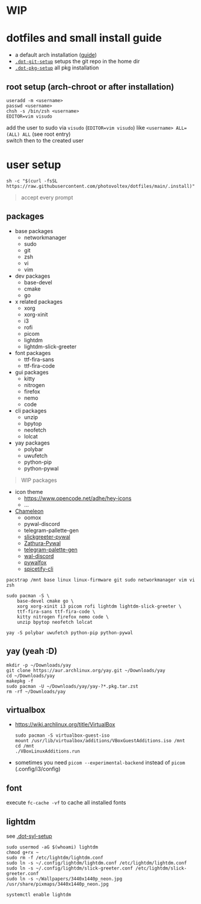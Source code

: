 # WIP

# dotfiles and small install guide

- a default arch installation ([guide](https://wiki.archlinux.org/title/installation_guide#Partition_the_disks))
- [`.dot-git-setup`](https://github.com/photovoltex/dotfiles/blob/main/.dot-git-setup) setups the git repo in the home dir 
- [`.dot-pkg-setup`](https://github.com/photovoltex/dotfiles/blob/main/.dot-pkg-setup) all pkg installation
## root setup (arch-chroot or after installation)
```shell
useradd -m <username>
passwd <username>
chsh -s /bin/zsh <username>
EDITOR=vim visudo
```
add the user to sudo via `visudo` (`EDITOR=vim visudo`) like `<username> ALL=(ALL) ALL` (see root entry) \
switch then to the created user

# user setup
```shell
sh -c "$(curl -fsSL https://raw.githubusercontent.com/photovoltex/dotfiles/main/.install)"
```
> accept every prompt

## packages
- base packages
  - networkmanager
  - sudo
  - git
  - zsh
  - vi
  - vim
- dev packages
  - base-devel
  - cmake
  - go
- x related packages
  - xorg
  - xorg-xinit
  - i3
  - rofi
  - picom
  - lightdm
  - lightdm-slick-greeter
- font packages
  - ttf-fira-sans
  - ttf-fira-code
- gui packages
  - kitty
  - nitrogen
  - firefox
  - nemo
  - code
- cli packages
  - unzip
  - bpytop
  - neofetch
  - lolcat
- yay packages
  - polybar
  - uwufetch
  - python-pip
  - python-pywal

> WIP packages
- icon theme
  - https://www.opencode.net/adhe/hey-icons
  - ...
- [Chameleon](https://github.com/GideonWolfe/Chameleon)
  - oomox
  - pywal-discord
  - telegram-pallette-gen
  - [slickgreeter-pywal](https://github.com/Paul-Houser/slickgreeter-pywal)
  - [Zathura-Pywal](https://github.com/GideonWolfe/Zathura-Pywal)
  - [telegram-palette-gen](https://github.com/matgua/telegram-palette-gen)
  - [wal-discord](https://github.com/guglicap/wal-discord)
  - [pywalfox](https://github.com/Frewacom/Pywalfox)
  - [spicetify-cli](https://github.com/khanhas/spicetify-cli)

```
pacstrap /mnt base linux linux-firmware git sudo networkmanager vim vi zsh
```
```
sudo pacman -S \
    base-devel cmake go \
    xorg xorg-xinit i3 picom rofi lightdm lightdm-slick-greeter \
    ttf-fira-sans ttf-fira-code \
    kitty nitrogen firefox nemo code \
    unzip bpytop neofetch lolcat
```
```
yay -S polybar uwufetch python-pip python-pywal
```

## yay (yeah :D)
```shell
mkdir -p ~/Downloads/yay
git clone https://aur.archlinux.org/yay.git ~/Downloads/yay
cd ~/Downloads/yay
makepkg -f
sudo pacman -U ~/Downloads/yay/yay-?*.pkg.tar.zst
rm -rf ~/Downloads/yay
```

## virtualbox
- https://wiki.archlinux.org/title/VirtualBox
  ```
  sudo pacman -S virtualbox-guest-iso
  mount /usr/lib/virtualbox/additions/VBoxGuestAdditions.iso /mnt
  cd /mnt
  ./VBoxLinuxAdditions.run
  ```
- sometimes you need `picom --experimental-backend` instead of `picom` (.config/i3/config)

## font
execute `fc-cache -vf` to cache all installed fonts

## lightdm
see [.dot-syl-setup](https://github.com/photovoltex/dotfiles/blob/main/.dot-syl-setup)
```
sudo usermod -aG $(whoami) lightdm
chmod g+rx ~
sudo rm -f /etc/lightdm/lightdm.conf
sudo ln -s ~/.config/lightdm/lightdm.conf /etc/lightdm/lightdm.conf
sudo ln -s ~/.config/lightdm/slick-greeter.conf /etc/lightdm/slick-greeter.conf
sudo ln -s ~/Wallpapers/3440x1440p_neon.jpg /usr/share/pixmaps/3440x1440p_neon.jpg

systemctl enable lightdm
```
